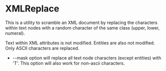 # XMLReplace

This is a utility to scramble an XML document by replacing the characters within
text nodes with a random character of the same class (upper, lower, numeral).

Text within XML attributes is not modified.  Entities are also not modified.  Only ASCII characters are replaced.

 * --mask option will replace all text node characters (except entities) with 'T'.  This option will also work for non-ascii characters.




